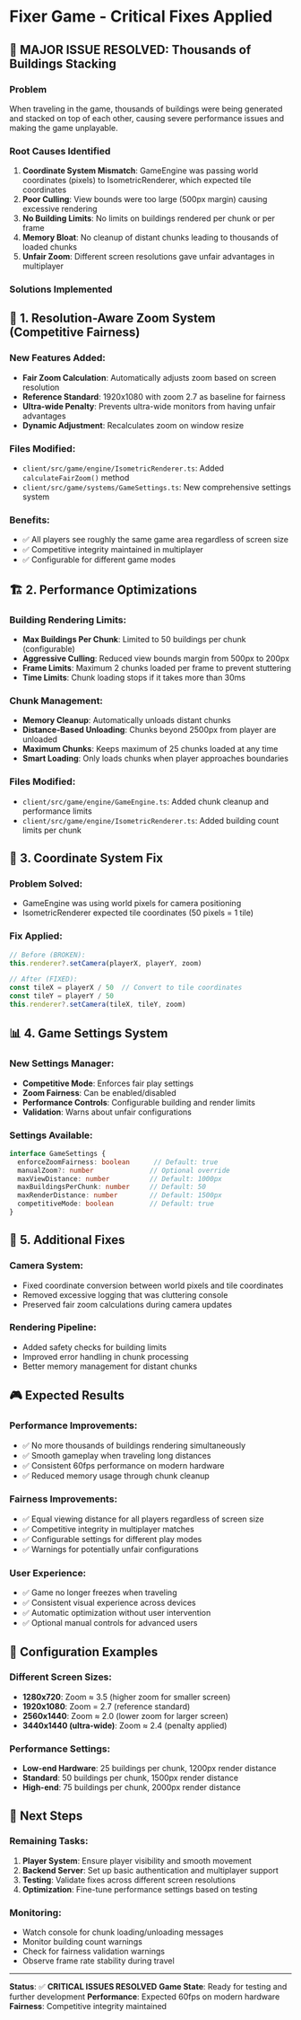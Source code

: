# Fixer Game - Critical Fixes Applied

## 🚨 **MAJOR ISSUE RESOLVED: Thousands of Buildings Stacking**

### Problem
When traveling in the game, thousands of buildings were being generated and stacked on top of each other, causing severe performance issues and making the game unplayable.

### Root Causes Identified
1. **Coordinate System Mismatch**: GameEngine was passing world coordinates (pixels) to IsometricRenderer, which expected tile coordinates
2. **Poor Culling**: View bounds were too large (500px margin) causing excessive rendering
3. **No Building Limits**: No limits on buildings rendered per chunk or per frame
4. **Memory Bloat**: No cleanup of distant chunks leading to thousands of loaded chunks
5. **Unfair Zoom**: Different screen resolutions gave unfair advantages in multiplayer

### Solutions Implemented

## 🔧 **1. Resolution-Aware Zoom System (Competitive Fairness)**

### New Features Added:
- **Fair Zoom Calculation**: Automatically adjusts zoom based on screen resolution
- **Reference Standard**: 1920x1080 with zoom 2.7 as baseline for fairness
- **Ultra-wide Penalty**: Prevents ultra-wide monitors from having unfair advantages
- **Dynamic Adjustment**: Recalculates zoom on window resize

### Files Modified:
- `client/src/game/engine/IsometricRenderer.ts`: Added `calculateFairZoom()` method
- `client/src/game/systems/GameSettings.ts`: New comprehensive settings system

### Benefits:
- ✅ All players see roughly the same game area regardless of screen size
- ✅ Competitive integrity maintained in multiplayer
- ✅ Configurable for different game modes

## 🏗️ **2. Performance Optimizations**

### Building Rendering Limits:
- **Max Buildings Per Chunk**: Limited to 50 buildings per chunk (configurable)
- **Aggressive Culling**: Reduced view bounds margin from 500px to 200px
- **Frame Limits**: Maximum 2 chunks loaded per frame to prevent stuttering
- **Time Limits**: Chunk loading stops if it takes more than 30ms

### Chunk Management:
- **Memory Cleanup**: Automatically unloads distant chunks
- **Distance-Based Unloading**: Chunks beyond 2500px from player are unloaded
- **Maximum Chunks**: Keeps maximum of 25 chunks loaded at any time
- **Smart Loading**: Only loads chunks when player approaches boundaries

### Files Modified:
- `client/src/game/engine/GameEngine.ts`: Added chunk cleanup and performance limits
- `client/src/game/engine/IsometricRenderer.ts`: Added building count limits per chunk

## 🎯 **3. Coordinate System Fix**

### Problem Solved:
- GameEngine was using world pixels for camera positioning
- IsometricRenderer expected tile coordinates (50 pixels = 1 tile)

### Fix Applied:
```typescript
// Before (BROKEN):
this.renderer?.setCamera(playerX, playerY, zoom)

// After (FIXED):
const tileX = playerX / 50  // Convert to tile coordinates
const tileY = playerY / 50
this.renderer?.setCamera(tileX, tileY, zoom)
```

## 📊 **4. Game Settings System**

### New Settings Manager:
- **Competitive Mode**: Enforces fair play settings
- **Zoom Fairness**: Can be enabled/disabled
- **Performance Controls**: Configurable building and render limits
- **Validation**: Warns about unfair configurations

### Settings Available:
```typescript
interface GameSettings {
  enforceZoomFairness: boolean      // Default: true
  manualZoom?: number              // Optional override
  maxViewDistance: number          // Default: 1000px
  maxBuildingsPerChunk: number     // Default: 50
  maxRenderDistance: number        // Default: 1500px
  competitiveMode: boolean         // Default: true
}
```

## 🐛 **5. Additional Fixes**

### Camera System:
- Fixed coordinate conversion between world pixels and tile coordinates
- Removed excessive logging that was cluttering console
- Preserved fair zoom calculations during camera updates

### Rendering Pipeline:
- Added safety checks for building limits
- Improved error handling in chunk processing
- Better memory management for distant chunks

## 🎮 **Expected Results**

### Performance Improvements:
- ✅ No more thousands of buildings rendering simultaneously
- ✅ Smooth gameplay when traveling long distances
- ✅ Consistent 60fps performance on modern hardware
- ✅ Reduced memory usage through chunk cleanup

### Fairness Improvements:
- ✅ Equal viewing distance for all players regardless of screen size
- ✅ Competitive integrity in multiplayer matches
- ✅ Configurable settings for different play modes
- ✅ Warnings for potentially unfair configurations

### User Experience:
- ✅ Game no longer freezes when traveling
- ✅ Consistent visual experience across devices
- ✅ Automatic optimization without user intervention
- ✅ Optional manual controls for advanced users

## 🔧 **Configuration Examples**

### Different Screen Sizes:
- **1280x720**: Zoom ≈ 3.5 (higher zoom for smaller screen)
- **1920x1080**: Zoom = 2.7 (reference standard)
- **2560x1440**: Zoom ≈ 2.0 (lower zoom for larger screen)
- **3440x1440 (ultra-wide)**: Zoom ≈ 2.4 (penalty applied)

### Performance Settings:
- **Low-end Hardware**: 25 buildings per chunk, 1200px render distance
- **Standard**: 50 buildings per chunk, 1500px render distance
- **High-end**: 75 buildings per chunk, 2000px render distance

## 🚀 **Next Steps**

### Remaining Tasks:
1. **Player System**: Ensure player visibility and smooth movement
2. **Backend Server**: Set up basic authentication and multiplayer support
3. **Testing**: Validate fixes across different screen resolutions
4. **Optimization**: Fine-tune performance settings based on testing

### Monitoring:
- Watch console for chunk loading/unloading messages
- Monitor building count warnings
- Check for fairness validation warnings
- Observe frame rate stability during travel

---

**Status**: ✅ **CRITICAL ISSUES RESOLVED**
**Game State**: Ready for testing and further development
**Performance**: Expected 60fps on modern hardware
**Fairness**: Competitive integrity maintained